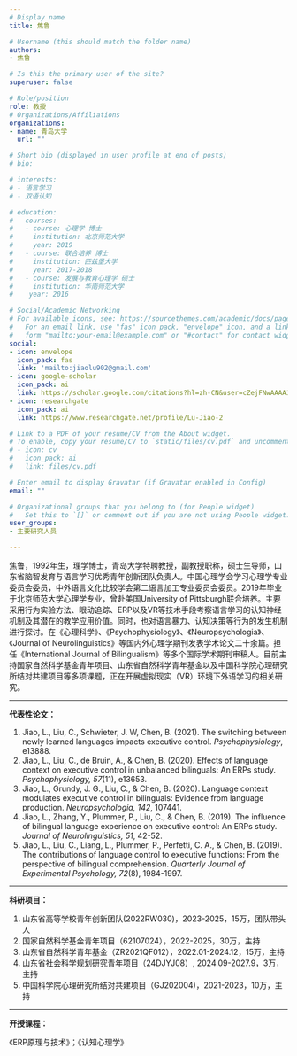 ```yaml
---
# Display name
title: 焦鲁

# Username (this should match the folder name)
authors:
- 焦鲁

# Is this the primary user of the site?
superuser: false

# Role/position
role: 教授
# Organizations/Affiliations
organizations:
- name: 青岛大学
  url: ""

# Short bio (displayed in user profile at end of posts)
# bio: 

# interests:
# - 语言学习
# - 双语认知

# education:
#   courses:
#   - course: 心理学 博士
#     institution: 北京师范大学
#     year: 2019
#   - course: 联合培养 博士
#     institution: 匹兹堡大学 
#     year: 2017-2018
#   - course: 发展与教育心理学 硕士
#     institution: 华南师范大学
#    year: 2016

# Social/Academic Networking
# For available icons, see: https://sourcethemes.com/academic/docs/page-builder/#icons
#   For an email link, use "fas" icon pack, "envelope" icon, and a link in the
#   form "mailto:your-email@example.com" or "#contact" for contact widget.
social:
- icon: envelope
  icon_pack: fas
  link: 'mailto:jiaolu902@gmail.com'
- icon: google-scholar
  icon_pack: ai
  link: https://scholar.google.com/citations?hl=zh-CN&user=cZejFNwAAAAJ
- icon: researchgate
  icon_pack: ai
  link: https://www.researchgate.net/profile/Lu-Jiao-2

# Link to a PDF of your resume/CV from the About widget.
# To enable, copy your resume/CV to `static/files/cv.pdf` and uncomment the lines below.
# - icon: cv
#   icon_pack: ai
#   link: files/cv.pdf

# Enter email to display Gravatar (if Gravatar enabled in Config)
email: ""

# Organizational groups that you belong to (for People widget)
#   Set this to `[]` or comment out if you are not using People widget.
user_groups:
- 主要研究人员

---
```


焦鲁，1992年生，理学博士，青岛大学特聘教授，副教授职称，硕士生导师，山东省脑智发育与语言学习优秀青年创新团队负责人。中国心理学会学习心理学专业委员会委员，中外语言文化比较学会第二语言加工专业委员会委员。2019年毕业于北京师范大学心理学专业，曾赴美国University of Pittsburgh联合培养。主要采用行为实验方法、眼动追踪、ERP以及VR等技术手段考察语言学习的认知神经机制及其潜在的教学应用价值。同时，也对语言暴力、认知决策等行为的发生机制进行探讨。在《心理科学》、《Psychophysiology》、《Neuropsychologia》、《Journal of Neurolinguistics》等国内外心理学期刊发表学术论文二十余篇。担任《International Journal of Bilingualism》等多个国际学术期刊审稿人。目前主持国家自然科学基金青年项目、山东省自然科学青年基金以及中国科学院心理研究所结对共建项目等多项课题，正在开展虚拟现实（VR）环境下外语学习的相关研究。

---
**代表性论文：**
1. Jiao, L., Liu, C., Schwieter, J. W, Chen, B. (2021). The switching between newly learned languages impacts executive control. _Psychophysiology_, e13888.
2. Jiao, L., Liu, C., de Bruin, A., & Chen, B. (2020). Effects of language context on executive control in unbalanced bilinguals: An ERPs study. _Psychophysiology, 57_(11), e13653.
3. Jiao, L., Grundy, J. G., Liu, C., & Chen, B. (2020). Language context modulates executive control in bilinguals: Evidence from language production. _Neuropsychologia, 142_, 107441.
4. Jiao, L., Zhang, Y., Plummer, P., Liu, C., & Chen, B. (2019). The influence of bilingual language experience on executive control: An ERPs study. _Journal of Neurolinguistics, 51_, 42-52.
5. Jiao, L., Liu, C., Liang, L., Plummer, P., Perfetti, C. A., & Chen, B. (2019). The contributions of language control to executive functions: From the perspective of bilingual comprehension. _Quarterly Journal of Experimental Psychology, 72_(8), 1984-1997.

---
**科研项目：**
1. 山东省高等学校青年创新团队(2022RW030)，2023-2025，15万，团队带头人
2. 国家自然科学基金青年项目（62107024），2022-2025，30万，主持
3. 山东省自然科学青年基金（ZR2021QF012），2022.01-2024.12，15万，主持
4. 山东省社会科学规划研究青年项目（24DJYJ08）, 2024.09-2027.9，3万，主持
5. 中国科学院心理研究所结对共建项目（GJ202004)，2021-2023，10万，主持

---
**开授课程：**

《ERP原理与技术》；《认知心理学》
